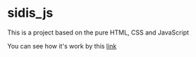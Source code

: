 # sidis_js

This is a project based on the pure HTML, CSS and JavaScript

You can see how it's work by this [link](https://vitaliimalynka.github.io/sidis_js/)
